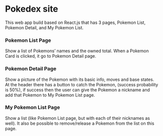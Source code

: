 # Pokedex site

This web app build based on React.js that has 3 pages, Pokemon List, Pokemon Detail, and My Pokemon List. 

### Pokemon List Page
Show a list of Pokemons’ names and the owned total. When a Pokemon Card is clicked, it go to Pokemon Detail page.

### Pokemon Detail Page
Show a picture of the Pokemon with its basic info, moves and base states. At the header there has a button to catch the Pokemon, (success probability is 50%), if success then the user can give the Pokemon a nickname and add that Pokemon to My Pokemon List page.

### My Pokemon List Page
Show a list (like Pokemon List page, but with each of their nicknames as well). It also be possible to remove/release a Pokemon from the list on this page. 



